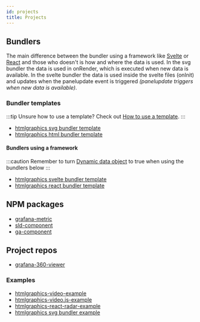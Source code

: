 ```yaml
---
id: projects
title: Projects
---
```


## Bundlers

The main difference between the bundler using a framework like [Svelte](https://svelte.dev/) or [React](https://reactjs.org/) and those who doesn't is how and where the data is used. In the svg bundler the data is used in onRender, which is executed when new data is available. In the svelte bundler the data is used inside the svelte files (onInit) and updates when the panelupdate event is triggered _(panelupdate triggers when new data is available)_.

### Bundler templates

:::tip
Unsure how to use a template? Check out [How to use a template](guides/how-to-use-a-template.md).
:::

- [htmlgraphics svg bundler template](https://github.com/gapitio/htmlgraphics-svg-bundler-template)
- [htmlgraphics html bundler template](https://github.com/gapitio/htmlgraphics-html-bundler-template)

#### Bundlers using a framework

:::caution
Remember to turn [Dynamic data object](options.md#dynamic-data) to true when using the bundlers below
:::

- [htmlgraphics svelte bundler template](https://github.com/gapitio/htmlgraphics-svelte-bundler-template)
- [htmlgraphics react bundler template](https://github.com/gapitio/htmlgraphics-react-bundler-template)

## NPM packages

- [grafana-metric](https://www.npmjs.com/package/@gapit/grafana-metric)
- [sld-component](https://www.npmjs.com/package/@gapit/sld-component)
- [ga-component](https://www.npmjs.com/package/@gapit/ga-component)

## Project repos

- [grafana-360-viewer](https://github.com/gapitio/grafana-360-viewer)

### Examples

- [htmlgraphics-video-example](https://github.com/gapitio/htmlgraphics-video-example)
- [htmlgraphics-video.js-example](https://github.com/gapitio/htmlgraphics-video.js-example)
- [htmlgraphics-react-radar-example](https://github.com/gapitio/htmlgraphics-react-radar-example)
- [htmlgraphics svg bundler example](https://github.com/gapitio/htmlgraphics-svg-bundler-example)
